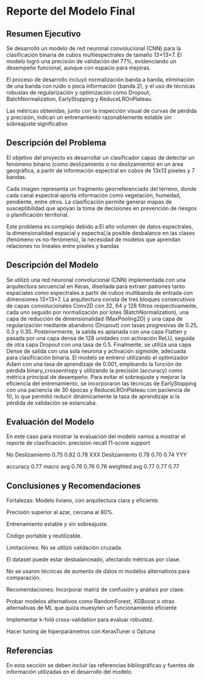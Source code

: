 # Reporte del Modelo Final

## Resumen Ejecutivo

Se desarrolló un modelo de red neuronal convolucional (CNN) para la clasificación binaria de cubos multiespectrales de tamaño 13×13×7. El modelo logró una precisión de validación del 77%, evidenciando un desempeño funcional, aunque con espacio para mejoras.

El proceso de desarrollo incluyó normalización banda a banda, eliminación de una banda con ruido o poca información (banda 2), y el uso de técnicas robustas de regularización y optimización como Dropout, BatchNormalization, EarlyStopping y ReduceLROnPlateau.

Las métricas obtenidas, junto con la inspección visual de curvas de pérdida y precisión, indican un entrenamiento razonablemente estable sin sobreajuste significativo

## Descripción del Problema

El objetivo del proyecto es desarrollar un clasificador capaz de detectar un fenómeno binario (como deslizamiento o no deslizamiento) en un área geográfica, a partir de información espectral en cubos de 13x13 píxeles y 7 bandas.

Cada imagen representa un fragmento georreferenciado del terreno, donde cada canal espectral aporta información como vegetación, humedad, pendiente, entre otros. La clasificación permite generar mapas de susceptibilidad que apoyan la toma de decisiones en prevención de riesgos o planificación territorial.

Este problema es complejo debido a:El alto volumen de datos espectrales, la dimensionalidad espacial y espectral,la posible desbalance en las clases (fenómeno vs no-fenómeno), la necesidad de modelos que aprendan relaciones no lineales entre pixeles y bandas

## Descripción del Modelo

Se utilizó una red neuronal convolucional (CNN) implementada con una arquitectura secuencial en Keras, diseñada para extraer patrones tanto espaciales como espectrales a partir de cubos multibanda de entrada con dimensiones 13×13×7. La arquitectura consta de tres bloques consecutivos de capas convolucionales Conv2D con 32, 64 y 128 filtros respectivamente, cada uno seguido por normalización por lotes (BatchNormalization), una capa de reducción de dimensionalidad (MaxPooling2D) y una capa de regularización mediante abandono (Dropout) con tasas progresivas de 0.25, 0.3 y 0.35. Posteriormente, la salida es aplanada con una capa Flatten y pasada por una capa densa de 128 unidades con activación ReLU, seguida de otra capa Dropout con una tasa de 0.5. Finalmente, se utiliza una capa Dense de salida con una sola neurona y activación sigmoide, adecuada para clasificación binaria. El modelo se entrenó utilizando el optimizador Adam con una tasa de aprendizaje de 0.001, empleando la función de pérdida binary_crossentropy y utilizando la precisión (accuracy) como métrica principal de desempeño. Para evitar el sobreajuste y mejorar la eficiencia del entrenamiento, se incorporaron las técnicas de EarlyStopping con una paciencia de 30 épocas y ReduceLROnPlateau con paciencia de 10, lo que permitió reducir dinámicamente la tasa de aprendizaje si la pérdida de validación se estancaba.

## Evaluación del Modelo

En este caso para mostrar la evaluacion del modelo vamos a mostrar el reporte de clasificación.
              precision    recall  f1-score   support

No Deslizamiento       0.75      0.82      0.78       XXX
Deslizamiento          0.78      0.70      0.74       YYY

accuracy               0.77
macro avg              0.76      0.76      0.76
weighted avg           0.77      0.77      0.77


## Conclusiones y Recomendaciones

Fortalezas:
Modelo liviano, con arquitectura clara y eficiente.

Precisión superior al azar, cercana al 80%.

Entrenamiento estable y sin sobreajuste.

Código portable y reutilizable.

Limitaciones:
No se utilizó validación cruzada.

El dataset puede estar desbalanceado, afectando métricas por clase.

No se usaron técnicas de aumento de datos ni modelos alternativos para comparación.

Recomendaciones:
Incorporar matriz de confusión y análisis por clase.

Probar modelos alternativos como RandomForest, XGBoost o otras alternativas de ML que quiza muesyten un funcionamiento eficiente

Implementar k-fold cross-validation para evaluar robustez.

Hacer tuning de hiperparámetros con KerasTuner o Optuna

## Referencias

En esta sección se deben incluir las referencias bibliográficas y fuentes de información utilizadas en el desarrollo del modelo.
